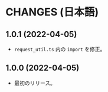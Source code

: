CHANGES (日本語)
=======

1.0.1 (2022-04-05)
------------------

- `request_util.ts` 内の `import` を修正。


1.0.0 (2022-04-05)
------------------

- 最初のリリース。